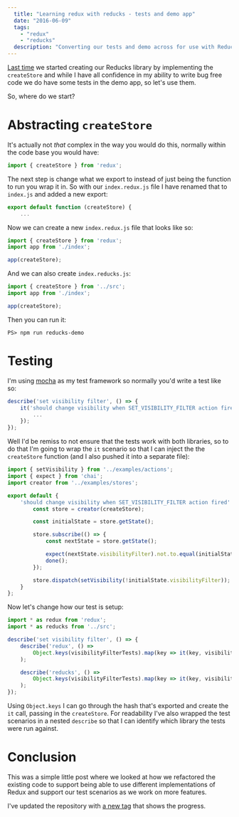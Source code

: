 ```yaml
---
  title: "Learning redux with reducks - tests and demo app"
  date: "2016-06-09"
  tags: 
    - "redux"
    - "reducks"
  description: "Converting our tests and demo across for use with Reducks"
---
```


[Last time](http://www.aaron-powell.com/posts/2016-06-09-learning-redux-with-reducks-creating-a-store.html) we started creating our Reducks library by implementing the `createStore` and while I have all confidence in my ability to write bug free code we do have some tests in the demo app, so let's use them.

So, where do we start?

# Abstracting `createStore`

It's actually not _that_ complex in the way you would do this, normally within the code base you would have:

```js
import { createStore } from 'redux';
```

The next step is change what we export to instead of just being the function to run you wrap it in. So with our `index.redux.js` file I have renamed that to `index.js` and added a new export:

```js
export default function (createStore) {
    ...
```

Now we can create a new `index.redux.js` file that looks like so:

```js
import { createStore } from 'redux';
import app from './index';

app(createStore);
```

And we can also create `index.reducks.js`:

```js
import { createStore } from '../src';
import app from './index';

app(createStore);
```

Then you can run it:

```
PS> npm run reducks-demo
```

# Testing

I'm using [mocha](http://mochajs.org/) as my test framework so normally you'd write a test like so:

```js
describe('set visibility filter', () => {
    it('should change visibility when SET_VISIBILITY_FILTER action fired', () => {
        ...
    });
});
```

Well I'd be remiss to not ensure that the tests work with both libraries, so to do that I'm going to wrap the `it` scenario so that I can inject the the `createStore` function (and I also pushed it into a separate file):

```js
import { setVisibility } from '../examples/actions';
import { expect } from 'chai';
import creator from '../examples/stores';

export default {
    'should change visibility when SET_VISIBILITY_FILTER action fired': (createStore) => (done) => {
        const store = creator(createStore);

        const initialState = store.getState();

        store.subscribe(() => {
            const nextState = store.getState();

            expect(nextState.visibilityFilter).not.to.equal(initialState.visibilityFilter);
            done();
        });

        store.dispatch(setVisibility(!initialState.visibilityFilter));
    }
};
```

Now let's change how our test is setup:

```js
import * as redux from 'redux';
import * as reducks from '../src';

describe('set visibility filter', () => {
    describe('redux', () =>
        Object.keys(visibilityFilterTests).map(key => it(key, visibilityFilterTests[key](redux.createStore)))
    );

    describe('reducks', () =>
        Object.keys(visibilityFilterTests).map(key => it(key, visibilityFilterTests[key](reducks.createStore)))
    );
});
```

Using `Object.keys` I can go through the hash that's exported and create the `it` call, passing in the `createStore`. For readability I've also wrapped the test scenarios in a nested `describe` so that I can identify which library the tests were run against.

# Conclusion

This was a simple little post where we looked at how we refactored the existing code to support being able to use different implementations of Redux and support our test scenarios as we work on more features.

I've updated the repository with [a new tag](https://github.com/aaronpowell/reducks/tree/demo-and-tests) that shows the progress.

